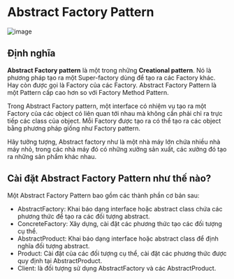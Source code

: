 # Abstract Factory Pattern

![image](https://www.tutorialspoint.com/design_pattern/images/abstractfactory_pattern_uml_diagram.jpg)

## Định nghĩa

**Abstract Factory pattern** là một trong những **Creational pattern**. Nó là phương pháp tạo ra một Super-factory dùng để tạo ra các Factory khác. Hay còn được gọi là Factory của các Factory. Abstract Factory Pattern là một Pattern cấp cao hơn so với Factory Method Pattern.

Trong Abstract Factory pattern, một interface có nhiệm vụ tạo ra một Factory của các object có liên quan tới nhau mà không cần phải chỉ ra trực tiếp các class của object. Mỗi Factory được tạo ra có thể tạo ra các object bằng phương pháp giống như Factory pattern.

Hãy tưởng tượng, Abstract factory như là một nhà máy lớn chứa nhiều nhà máy nhỏ, trong các nhà máy đó có những xưởng sản xuất, các xưởng đó tạo ra những sản phẩm khác nhau.

## Cài đặt Abstract Factory Pattern như thế nào?

Một Abstract Factory Pattern bao gồm các thành phần cơ bản sau:

- AbstractFactory: Khai báo dạng interface hoặc abstract class chứa các phương thức để tạo ra các đối tượng abstract.
- ConcreteFactory: Xây dựng, cài đặt các phương thức tạo các đối tượng cụ thể.
- AbstractProduct: Khai báo dạng interface hoặc abstract class để định nghĩa đối tượng abstract.
- Product: Cài đặt của các đối tượng cụ thể, cài đặt các phương thức được quy định tại AbstractProduct.
- Client: là đối tượng sử dụng AbstractFactory và các AbstractProduct.
